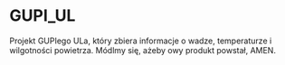 # GUPI_UL
Projekt GUPIego ULa, który zbiera informacje o wadze, temperaturze i wilgotności powietrza. Módlmy się, ażeby owy produkt powstał, AMEN.
